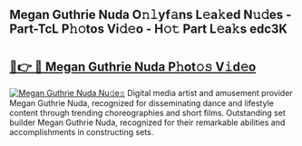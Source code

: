 ## Megan Guthrie Nuda O𝚗𝚕yf𝚊ns L𝚎a𝚔ed N𝚞𝚍es - Part-TcL P𝚑𝚘tos Vi𝚍𝚎o - H𝚘𝚝 Part L𝚎a𝚔s edc3K

# <h2><a href="http://kf54d0.oniu.top/?m=Megan+Guthrie+Nuda">🔗👉 🔴 Megan Guthrie Nuda P𝚑ot𝚘𝚜 V𝚒d𝚎o</a></h2>

[![Megan Guthrie Nuda Nu𝚍e𝚜](https://i.imgur.com/0qMVB7G.gif)](http://kf54d0.oniu.top/?m=Megan+Guthrie+Nuda)
Digital media artist and amusement provider Megan Guthrie Nuda, recognized for disseminating dance and lifestyle content through trending choreographies and short films. Outstanding set builder Megan Guthrie Nuda, recognized for their remarkable abilities and accomplishments in constructing sets.  
